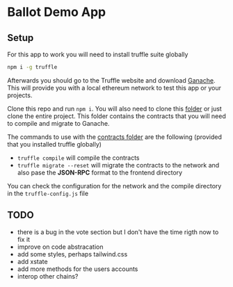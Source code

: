 # Ballot Demo App

## Setup

For this app to work you will need to install truffle suite globally

```bash
npm i -g truffle
```

Afterwards you should go to the Truffle website and download [Ganache](https://www.trufflesuite.com/ganache). This will provide you with a local ethereum network to test this app or your projects.

Clone this repo and run `npm i`. You will also need to clone this [folder](https://github.com/wainola/BIA/tree/master/dappV1/Ballot-Dapp/ballot-demo) or just clone the entire project. This folder contains the contracts that you will need to compile and migrate to Ganache.

The commands to use with the [contracts folder](https://github.com/wainola/BIA/tree/master/dappV1/Ballot-Dapp/ballot-demo) are the following (provided that you installed truffle globally)

- `truffle compile` will compile the contracts
- `truffle migrate --reset` will migrate the contracts to the network and also pase the **JSON-RPC** format to the frontend directory

You can check the configuration for the network and the compile directory in the `truffle-config.js` file

## TODO

- there is a bug in the vote section but I don't have the time rigth now to fix it
- improve on code abstracation
- add some styles, perhaps tailwind.css
- add xstate
- add more methods for the users accounts
- interop other chains?
